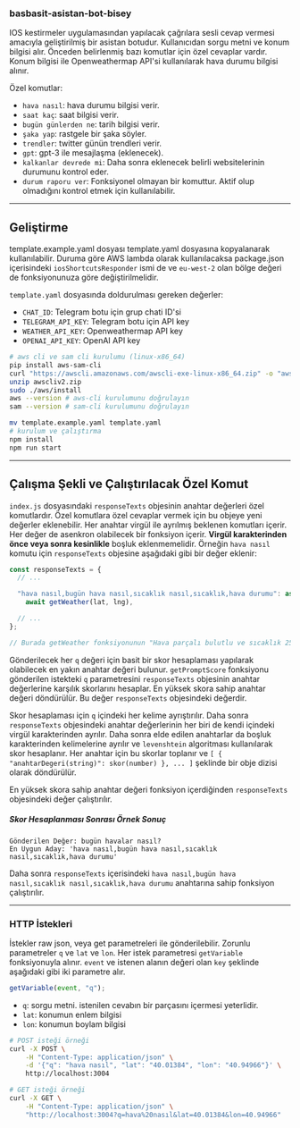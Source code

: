 ### basbasit-asistan-bot-bisey

IOS kestirmeler uygulamasından yapılacak çağrılara sesli cevap vermesi amacıyla geliştirilmiş bir asistan botudur. Kullanıcıdan sorgu metni ve konum bilgisi alır. Önceden belirlenmiş bazı komutlar için özel cevaplar vardır. Konum bilgisi ile Openweathermap API'si kullanılarak hava durumu bilgisi alınır.

Özel komutlar:

- `hava nasıl`: hava durumu bilgisi verir.
- `saat kaç`: saat bilgisi verir.
- `bugün günlerden ne`: tarih bilgisi verir.
- `şaka yap`: rastgele bir şaka söyler.
- `trendler`: twitter günün trendleri verir.
- `gpt`: gpt-3 ile mesajlaşma (eklenecek).
- `kalkanlar devrede mi`: Daha sonra eklenecek belirli websitelerinin durumunu kontrol eder.
- `durum raporu ver`: Fonksiyonel olmayan bir komuttur. Aktif olup olmadığını kontrol etmek için kullanılabilir.

---

## Geliştirme

template.example.yaml dosyası template.yaml dosyasına kopyalanarak kullanılabilir. Duruma göre AWS lambda olarak kullanılacaksa package.json içerisindeki `iosShortcutsResponder` ismi de ve `eu-west-2` olan bölge değeri de fonksiyonunuza göre değiştirilmelidir.

`template.yaml` dosyasında doldurulması gereken değerler:

- `CHAT_ID`: Telegram botu için grup chati ID'si
- `TELEGRAM_API_KEY`: Telegram botu için API key
- `WEATHER_API_KEY`: Openweathermap API key
- `OPENAI_API_KEY`: OpenAI API key

```bash
# aws cli ve sam cli kurulumu (linux-x86_64)
pip install aws-sam-cli
curl "https://awscli.amazonaws.com/awscli-exe-linux-x86_64.zip" -o "awscliv2.zip"
unzip awscliv2.zip
sudo ./aws/install
aws --version # aws-cli kurulumunu doğrulayın
sam --version # sam-cli kurulumunu doğrulayın
```

```bash
mv template.example.yaml template.yaml
# kurulum ve çalıştırma
npm install
npm run start
```

---

## Çalışma Şekli ve Çalıştırılacak Özel Komut

`index.js` dosyasındaki `responseTexts` objesinin anahtar değerleri özel komutlardır. Özel komutlara özel cevaplar vermek için bu objeye yeni değerler eklenebilir. Her anahtar virgül ile ayrılmış beklenen komutları içerir. Her değer de asenkron olabilecek bir fonksiyon içerir. **Virgül karakterinden önce veya sonra kesinlikle** boşluk eklenmemelidir. Örneğin `hava nasıl` komutu için `responseTexts` objesine aşağıdaki gibi bir değer eklenir:

```javascript
const responseTexts = {
  // ...

  "hava nasıl,bugün hava nasıl,sıcaklık nasıl,sıcaklık,hava durumu": async () =>
    await getWeather(lat, lng),

  // ...
};

// Burada getWeather fonksiyonunun "Hava parçalı bulutlu ve sıcaklık 25 derece" gibi bir değer döndürmesi beklenir.
```

Gönderilecek her `q` değeri için basit bir skor hesaplaması yapılarak olabilecek en yakın anahtar değeri bulunur. `getPromptScore` fonksiyonu gönderilen istekteki `q` parametresini `responseTexts` objesinin anahtar değerlerine karşılık skorlarını hesaplar. En yüksek skora sahip anahtar değeri döndürülür. Bu değer `responseTexts` objesindeki değerdir.

Skor hesaplaması için `q` içindeki her kelime ayrıştırılır. Daha sonra `responseTexts` objesindeki anahtar değerlerinin her biri de kendi içindeki virgül karakterinden ayrılır. Daha sonra elde edilen anahtarlar da boşluk karakterinden kelimelerine ayrılır ve `levenshtein` algoritması kullanılarak skor hesaplanır. Her anahtar için bu skorlar toplanır ve `[ { "anahtarDegeri(string)": skor(number) }, ... ]` şeklinde bir obje dizisi olarak döndürülür.

En yüksek skora sahip anahtar değeri fonksiyon içerdiğinden `responseTexts` objesindeki değer çalıştırılır.

##### Skor Hesaplanması Sonrası Örnek Sonuç

```text
Gönderilen Değer: bugün havalar nasıl?
En Uygun Aday: 'hava nasıl,bugün hava nasıl,sıcaklık nasıl,sıcaklık,hava durumu'
```

Daha sonra `responseTexts` içerisindeki `hava nasıl,bugün hava nasıl,sıcaklık nasıl,sıcaklık,hava durumu` anahtarına sahip fonksiyon çalıştırılır.

---

### HTTP İstekleri

İstekler raw json, veya get parametreleri ile gönderilebilir. Zorunlu parametreler `q` ve `lat` ve `lon`.
Her istek parametresi `getVariable` fonksiyonuyla alınır. `event` ve istenen alanın değeri olan `key` şeklinde aşağıdaki gibi iki parametre alır.

```javascript
getVariable(event, "q");
```

- `q`: sorgu metni. istenilen cevabın bir parçasını içermesi yeterlidir.
- `lat`: konumun enlem bilgisi
- `lon`: konumun boylam bilgisi

```bash
# POST isteği örneği
curl -X POST \
    -H "Content-Type: application/json" \
    -d '{"q": "hava nasıl", "lat": "40.01384", "lon": "40.94966"}' \
    http://localhost:3004

# GET isteği örneği
curl -X GET \
    -H "Content-Type: application/json" \
    "http://localhost:3004?q=hava%20nasıl&lat=40.01384&lon=40.94966"
```
